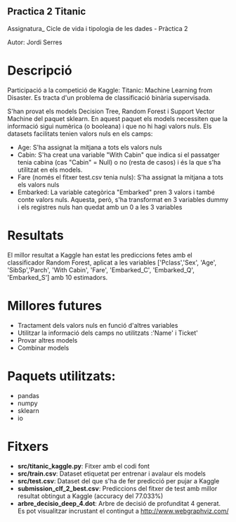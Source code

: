 ## Practica 2 Titanic
Assignatura_ Cicle de vida i tipologia de les dades - Pràctica 2

Autor: Jordi Serres

# Descripció
Participació a la competició de Kaggle: Titanic: Machine Learning from Disaster. Es tracta d'un problema de classificació binària supervisada.

S'han provat els models Decision Tree, Random Forest i Support Vector Machine del paquet sklearn. En aquest paquet els models necessiten que la informació sigui numèrica (o booleana) i que no hi hagi valors nuls. Els datasets facilitats tenien valors nuls en els camps:
* Age: S'ha assignat la mitjana a tots els valors nuls
* Cabin: S'ha creat una variable "With Cabin" que indica si el passatger tenia cabina (cas "Cabin" = Null) o no (resta de casos) i és la que s'ha utilitzat en els models.
* Fare (només el fitxer test.csv tenia nuls): S'ha assignat la mitjana a tots els valors nuls
* Embarked: La variable categòrica "Embarked" pren 3 valors i també conte valors nuls. Aquesta, però, s'ha transformat en 3 variables dummy i els  registres nuls han quedat amb un 0 a les 3 variables

# Resultats
El millor resultat a Kaggle han estat les prediccions fetes amb el classificador Random Forest, aplicat a les variables ['Pclass','Sex', 'Age', 'SibSp','Parch',  'With Cabin', 'Fare', 'Embarked_C', 'Embarked_Q', 'Embarked_S'] amb 10 estimadors.

# Millores futures
* Tractament dels valors nuls en funció d'altres variables
* Utilitzar la informació dels camps no utilitzats :'Name' i Ticket'
* Provar altres models
* Combinar models

# Paquets utilitzats:
* pandas
* numpy
* sklearn
* io


# Fitxers
* **src/titanic_kaggle.py**: Fitxer amb el codi font
* **src/train.csv**: Dataset etiquetat per entrenar i avalaur els models
* **src/test.csv**: Dataset del que s'ha de fer predicció per pujar a Kaggle
* **submission_clf_2_best.csv**: Prediccions del fitxer de test amb millor resultat obtingut a Kaggle (accuracy del 77.033%)
* **arbre_decisio_deep_4.dot**: Arbre de decisió de profunditat 4 generat. Es pot visualitzar incrustant el contingut a http://www.webgraphviz.com/

